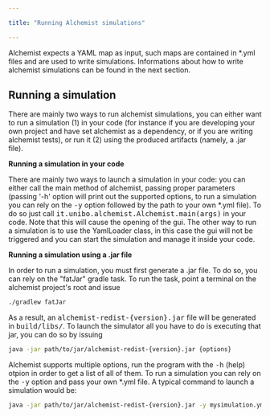 ```yaml
---

title: "Running Alchemist simulations"

---
```


Alchemist expects a YAML map as input, such maps are contained in *.yml files and are used to write simulations. Informations about how to write alchemist simulations can be found in the next section.

## Running a simulation

There are mainly two ways to run alchemist simulations, you can either want to run a simulation (1) in your code (for instance if you are developing your own project and have set alchemist as a dependency, or if you are writing alchemist tests), or run it (2) using the produced artifacts (namely, a .jar file).

**Running a simulation in your code**

There are mainly two ways to launch a simulation in your code: you can either call the main method of alchemist, passing proper parameters (passing '-h' option will print out the supported options, to run a simulation you can rely on the <kbd>-y</kbd> option followed by the path to your own *.yml file). To do so just call <kbd>it.unibo.alchemist.Alchemist.main(args)</kbd> in your code. Note that this will cause the opening of the gui.
The other way to run a simulation is to use the YamlLoader class, in this case the gui will not be triggered and you can start the simulation and manage it inside your code.

**Running a simulation using a .jar file**

In order to run a simulation, you must first generate a .jar file. To do so, you can rely on the "fatJar" gradle task. To run the task, point a terminal on the alchemist project's root and issue

```bash
./gradlew fatJar
```

As a result, an <kbd>alchemist-redist-{version}.jar</kbd> file will be generated in <kbd>build/libs/</kbd>. To launch the simulator all you have to do is executing that jar, you can do so by issuing

```bash
java -jar path/to/jar/alchemist-redist-{version}.jar {options}
```

Alchemist supports multiple options, run the program with the <kbd>-h</kbd> (help) otpion in order to get a list of all of them. To run a simulation you can rely on the <kbd>-y</kbd> option and pass your own *.yml file. A typical command to launch a simulation would be:

```bash
java -jar path/to/jar/alchemist-redist-{version}.jar -y mysimulation.yml
```